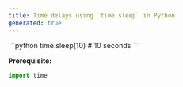 ```yaml
---
title: Time delays using `time.sleep` in Python
generated: true
---
```


<div markdown="1" class="ans">
```python
time.sleep(10) # 10 seconds
```
</div>

**Prerequisite:**

```python
import time
```
